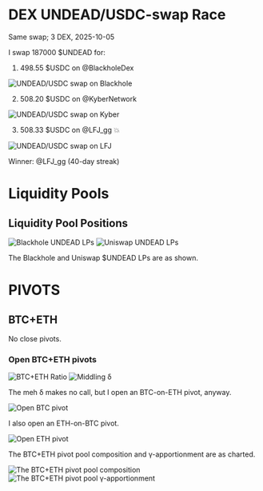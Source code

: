 # DEX UNDEAD/USDC-swap Race 

Same swap; 3 DEX, 2025-10-05 

I swap 187000 $UNDEAD for: 

1. 498.55 $USDC on @BlackholeDex 

![UNDEAD/USDC swap on Blackhole](imgs/01a-blackhole.png) 

2. 508.20 $USDC on @KyberNetwork 

![UNDEAD/USDC swap on Kyber](imgs/01b-kyber.png) 

3. 508.33 $USDC on @LFJ_gg 💥 

![UNDEAD/USDC swap on LFJ](imgs/01c-lfj.png) 

Winner: @LFJ_gg (40-day streak) 

# Liquidity Pools 

## Liquidity Pool Positions 

![Blackhole UNDEAD LPs](imgs/02a-blackhole-lps.png) 
![Uniswap UNDEAD LPs](imgs/02b-uniswap-lps.png) 

The Blackhole and Uniswap $UNDEAD LPs are as shown. 

# PIVOTS 

## BTC+ETH 




No close pivots. 











### Open BTC+ETH pivots 

![BTC+ETH Ratio](imgs/03a-ratio.png) 
![Middling δ](imgs/03b-delta.png) 

The meh δ makes no call, but I open an BTC-on-ETH pivot, anyway. 

![Open BTC pivot](imgs/03c-open-btc-pivot.png) 

I also open an ETH-on-BTC pivot. 

![Open ETH pivot](imgs/03d-open-eth-pivot.png) 





The BTC+ETH pivot pool composition and γ-apportionment are as charted. 

![The BTC+ETH pivot pool composition](imgs/04a-comp.png) 
![The BTC+ETH pivot pool γ-apportionment](imgs/04b-apport.png) 

